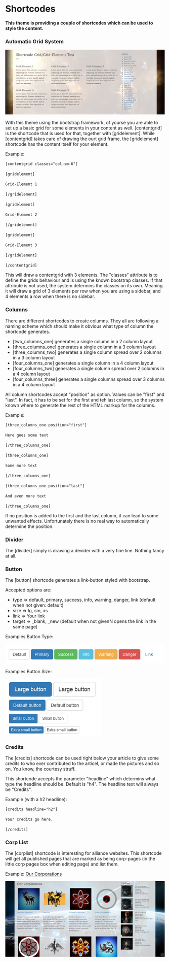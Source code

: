 # Shortcodes

**This theme is providing a couple of shortcodes which can be used to style the content.**

### Automatic Grid System

![](images/contentgrid-shortcode-examle.png)

With this theme using the bootstrap framework, of yourse you are able to set up a basic grid for some elements in your content as well. [contentgrid] is the shortcode that is used for that, together with [gridelement]. While [contentgrid] takes care of drawing the ourt grid frame, the [gridelement] shortcode has the content itself for your element.

Example:
```
[contentgrid classes="col-sm-6"]

[gridelement]

Grid-Element 1

[/gridelement]

[gridelement]

Grid-Element 2

[/gridelement]

[gridelement]

Grid-Element 3

[/gridelement]

[/contentgrid]
```

This will draw a contentgrid with 3 elements. The "classes" attribute is to define the grids behaviour and is using the known bootstrap classes. If that attribute is not used, the system determins the classes on its own. Meaning it will draw a grid of 3 elements per row when you are using a sidebar, and 4 elements a row when there is no sidebar.

### Columns

There are different shortcodes to create columns. They all are following a naming scheme which should make it obvious what type of column the shortcode generates.

- [two_columns_one] generates a single column in a 2 column layout
- [three_columns_one] generates a single column in a 3 column layout
- [three_columns_two] generates a single column spread over 2 columns in a 3 column layout
- [four_columns_one] generates a single column in a 4 column layout
- [four_columns_two] generates a single column spread over 2 columns in a 4 column layout
- [four_columns_three] generates a single columns spread over 3 columns in a 4 column layout

All column shortcodes accept "position" as option. Values can be "first" and "last". In fact, it has to be set for the first and teh last column, so the system known where to generate the rest of the HTML markup for the columns.

Example:
```
[three_columns_one position="first"]

Here goes some text

[/three_columns_one]

[three_columns_one]

Some more text

[/three_columns_one]

[three_columns_one position="last"]

And even more text

[/three_columns_one]
```

If no position is added to the first and the last column, it can lead to some unwanted effects. Unfortunately there is no real way to automatically determine the position.

### Divider

The [divider] simply is drawing a devider with a very fine line. Nothing fancy at all.

### Button

The [button] shortcode generates a link-button styled with bootstrap.

Accepted options are:
- type => default, primary, success, info, warning, danger, link (default when not given: default)
- size => lg, sm, xs
- link => Your link
- target => _blank, _new (default when not givenN opens the link in the same page)

Examples Button Type:

![](images/buttons-type.png)

Examples Button Size:

![](images/buttons-size.png)

### Credits

The [credits] shortcode can be used right below your article to give some credits to who ever contributed to the articel, or made the pictures and so on. You know, the courtesy struff.

This shortcode accepts the parameter "headline" which determins what type the headline should be. Default is "h4". The headline text will always be "Credits".

Example (with a h2 headline):
```
[credits headline="h2"]

Your credits go here.

[/credits]
```

### Corp List

The [corplist] shortcode is interesting for alliance websites. This shortcode will get all published pages that are marked as being corp-pages (in the little corp pages box when editing  page) and list them.

Example:
[Our Corporations](https://yulaifederation.net/our-corporations/)

![](images/our-corporations.png)

